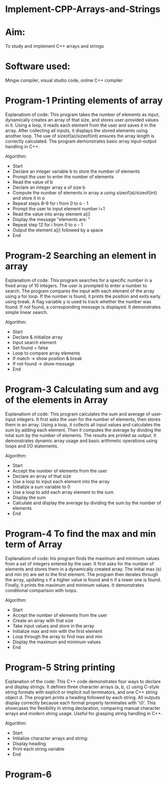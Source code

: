# Implement-CPP-Arrays-and-Strings
# Aim:
To study and implement C++ arrays and strings

# Software used:
Mingw compiler, visual studio code, online C++ compiler

# Program-1  Printing elements of array

Explanatiom of code:
This program takes the number of elements as input, dynamically creates an array of that size, and stores user-provided values in it. Using a loop, it reads each element from the user and saves it in the array. After collecting all inputs, it displays the stored elements using another loop. The use of sizeof(a)/sizeof(int) ensures the array length is correctly calculated. The program demonstrates basic array input-output handling in C++.


Algorithm:
- Start
- Declare an integer variable b to store the number of elements
- Prompt the user to enter the number of elements
- Read the value of b
- Declare an integer array a of size b
- Compute the number of elements in array a using sizeof(a)/sizeof(int) and store it in o
- Repeat steps 8–9 for i from 0 to o - 1
- Prompt the user to input element number i+1
- Read the value into array element a[i]
- Display the message "elements are: "
- Repeat step 12 for i from 0 to o - 1
- Output the element a[i] followed by a space
- End


# Program-2 Searching an element in array

Explanatiom of code:
This program searches for a specific number in a fixed array of 10 integers. The user is prompted to enter a number to search. The program compares the input with each element of the array using a for loop. If the number is found, it prints the position and exits early using break. A flag variable y is used to track whether the number was found. If not found, a corresponding message is displayed. It demonstrates simple linear search.

Algorithm:
- Start
- Declare & initialize array
- Input search element
- Set found = false
- Loop to compare array elements
- If match → show position & break
- If not found → show message
- End


# Program-3 Calculating sum and avg of the elements in Array

Explanatiom of code:
This program calculates the sum and average of user-input integers. It first asks the user for the number of elements, then stores them in an array. Using a loop, it collects all input values and calculates the sum by adding each element. Then it computes the average by dividing the total sum by the number of elements. The results are printed as output. It demonstrates dynamic array usage and basic arithmetic operations using loops and I/O statements.

Algorithm:
- Start
- Accept the number of elements from the user
- Declare an array of that size
- Use a loop to input each element into the array
- Initialize a sum variable to 0
- Use a loop to add each array element to the sum
- Display the sum
- Calculate and display the average by dividing the sum by the number of elements
- End

# Program-4 To find the max and min term of Array

Explanatiom of code:
his program finds the maximum and minimum values from a set of integers entered by the user. It first asks for the number of elements and stores them in a dynamically created array. The initial max (s) and min (n) are set to the first element. The program then iterates through the array, updating s if a higher value is found and n if a lower one is found. Finally, it prints the maximum and minimum values. It demonstrates conditional comparison with loops.


Algorithm:
- Start
- Accept the number of elements from the user
- Create an array with that size
- Take input values and store in the array
- Initialize max and min with the first element
- Loop through the array to find max and min
- Display the maximum and minimum values
- End

# Program-5 String printing

Explanation of the code:
This C++ code demonstrates four ways to declare and display strings. It defines three character arrays (a, b, c) using C-style string formats with explicit or implicit null terminators, and one C++ string object d. The program prints a heading followed by each string. All outputs display correctly because each format properly terminates with '\0'. This showcases the flexibility in string declaration, comparing manual character arrays and modern string usage. Useful for grasping string handling in C++.


Algorithm:
- Start
- Initialize character arrays and string:
- Display heading
- Print each string variable
- End


# Program-6 




